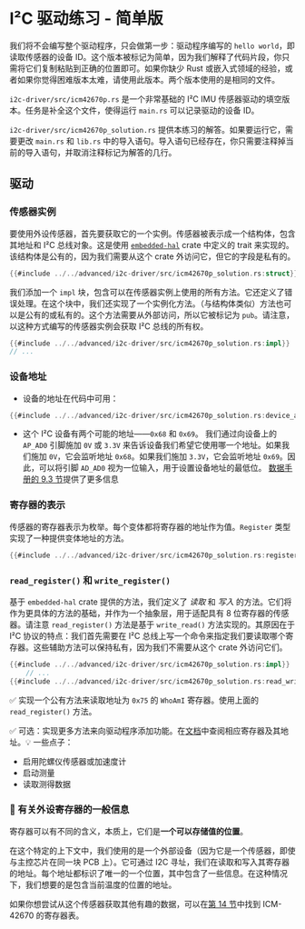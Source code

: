 # I²C 驱动练习 - 简单版

我们将不会编写整个驱动程序，只会做第一步：驱动程序编写的 `hello world`，即读取传感器的设备 ID。这个版本被标记为简单，因为我们解释了代码片段，你只需将它们复制粘贴到正确的位置即可。如果你缺少 Rust 或嵌入式领域的经验，或者如果你觉得困难版本太难，请使用此版本。两个版本使用的是相同的文件。

`i2c-driver/src/icm42670p.rs` 是一个非常基础的 I²C IMU 传感器驱动的填空版本。任务是补全这个文件，使得运行 `main.rs` 可以记录驱动的设备 ID。

`i2c-driver/src/icm42670p_solution.rs` 提供本练习的解答。如果要运行它，需要更改 `main.rs` 和 `lib.rs` 中的导入语句。导入语句已经存在，你只需要注释掉当前的导入语句，并取消注释标记为解答的几行。

## 驱动

### 传感器实例

要使用外设传感器，首先要获取它的一个实例。传感器被表示成一个结构体，包含其地址和 I²C 总线对象。这是使用 [`embedded-hal`](https://docs.rs/embedded-hal/latest/embedded_hal/) crate 中定义的 trait 来实现的。该结构体是公有的，因为我们需要从这个 crate 外访问它，但它的字段是私有的。

```rust 
{{#include ../../advanced/i2c-driver/src/icm42670p_solution.rs:struct}}
```

我们添加一个 `impl` 块，包含可以在传感器实例上使用的所有方法。它还定义了错误处理。在这个块中，我们还实现了一个实例化方法。（与结构体类似）方法也可以是公有的或私有的。这个方法需要从外部访问，所以它被标记为 `pub`。请注意，以这种方式编写的传感器实例会获取 I²C 总线的所有权。

```rust
{{#include ../../advanced/i2c-driver/src/icm42670p_solution.rs:impl}}
// ...
```
### 设备地址

- 设备的地址在代码中可用：

```rust
{{#include ../../advanced/i2c-driver/src/icm42670p_solution.rs:device_addr}}
```

- 这个 I²C 设备有两个可能的地址——`0x68` 和 `0x69`。
我们通过向设备上的 `AP_AD0` 引脚施加 `0V` 或 `3.3V` 来告诉设备我们希望它使用哪一个地址。如果我们施加 `0V`，它会监听地址 `0x68`。如果我们施加 `3.3V`，它会监听地址 `0x69`。因此，可以将引脚 `AD_AD0` 视为一位输入，用于设置设备地址的最低位。
[数据手册的 9.3 节](https://invensense.tdk.com/wp-content/uploads/2021/07/DS-000451-ICM-42670-P-v1.0.pdf)提供了更多信息

### 寄存器的表示

传感器的寄存器表示为枚举。每个变体都将寄存器的地址作为值。`Register` 类型实现了一种提供变体地址的方法。

```rust 
{{#include ../../advanced/i2c-driver/src/icm42670p_solution.rs:register}}

```

### `read_register()` 和 `write_register()`

基于 `embedded-hal` crate 提供的方法，我们定义了 _读取_ 和 _写入_ 的方法。它们将作为更具体的方法的基础，并作为一个抽象层，用于适配具有 8 位寄存器的传感器。请注意 `read_register()` 方法是基于 `write_read()` 方法实现的。其原因在于 I²C 协议的特点：我们首先需要在 I²C 总线上写一个命令来指定我们要读取哪个寄存器。这些辅助方法可以保持私有，因为我们不需要从这个 crate 外访问它们。

```rust
{{#include ../../advanced/i2c-driver/src/icm42670p_solution.rs:impl}}
    // ...
{{#include ../../advanced/i2c-driver/src/icm42670p_solution.rs:read_write}}
```

✅ 实现一个公有方法来读取地址为 `0x75` 的 `WhoAmI` 寄存器。使用上面的 `read_register()` 方法。


✅ 可选：实现更多方法来向驱动程序添加功能。在[文档](https://invensense.tdk.com/wp-content/uploads/2021/07/DS-000451-ICM-42670-P-v1.0.pdf)中查阅相应寄存器及其地址。💡 一些点子：
* 启用陀螺仪传感器或加速度计
* 启动测量
* 读取测得数据

### 🔎 有关外设寄存器的一般信息

寄存器可以有不同的含义，本质上，它们是**一个可以存储值的位置**。

在这个特定的上下文中，我们使用的是一个外部设备（因为它是一个传感器，即使与主控芯片在同一块 PCB 上）。它可通过 I2C 寻址，我们在读取和写入其寄存器的地址。每个地址都标识了唯一的一个位置，其中包含了一些信息。在这种情况下，我们想要的是包含当前温度的位置的地址。

如果你想尝试从这个传感器获取其他有趣的数据，可以在[第 14 节](https://invensense.tdk.com/wp-content/uploads/2021/07/DS-000451-ICM-42670-P-v1.0.pdf)中找到 ICM-42670 的寄存器表。
